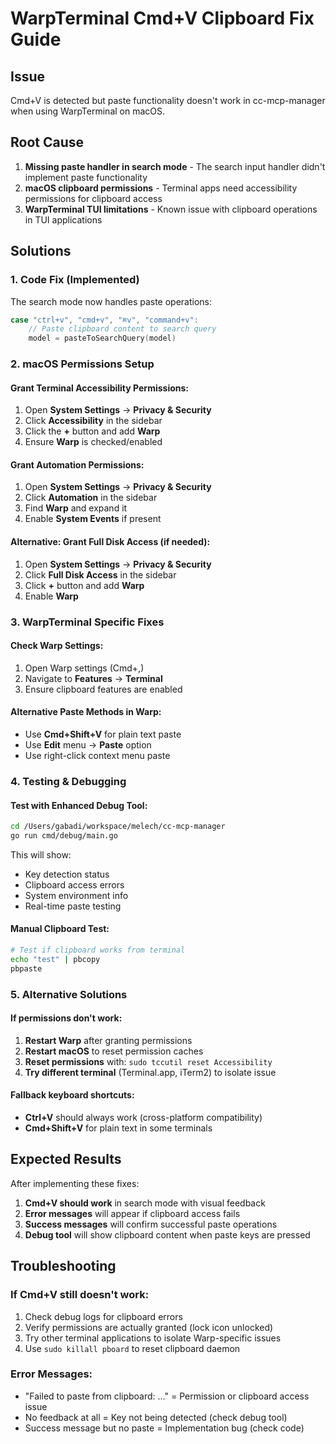 # WarpTerminal Cmd+V Clipboard Fix Guide

## Issue
Cmd+V is detected but paste functionality doesn't work in cc-mcp-manager when using WarpTerminal on macOS.

## Root Cause
1. **Missing paste handler in search mode** - The search input handler didn't implement paste functionality
2. **macOS clipboard permissions** - Terminal apps need accessibility permissions for clipboard access
3. **WarpTerminal TUI limitations** - Known issue with clipboard operations in TUI applications

## Solutions

### 1. Code Fix (Implemented)
The search mode now handles paste operations:
```go
case "ctrl+v", "cmd+v", "⌘v", "command+v":
    // Paste clipboard content to search query
    model = pasteToSearchQuery(model)
```

### 2. macOS Permissions Setup

#### Grant Terminal Accessibility Permissions:
1. Open **System Settings** → **Privacy & Security**
2. Click **Accessibility** in the sidebar
3. Click the **+** button and add **Warp**
4. Ensure **Warp** is checked/enabled

#### Grant Automation Permissions:
1. Open **System Settings** → **Privacy & Security**
2. Click **Automation** in the sidebar
3. Find **Warp** and expand it
4. Enable **System Events** if present

#### Alternative: Grant Full Disk Access (if needed):
1. Open **System Settings** → **Privacy & Security**
2. Click **Full Disk Access** in the sidebar
3. Click **+** button and add **Warp**
4. Enable **Warp**

### 3. WarpTerminal Specific Fixes

#### Check Warp Settings:
1. Open Warp settings (Cmd+,)
2. Navigate to **Features** → **Terminal**
3. Ensure clipboard features are enabled

#### Alternative Paste Methods in Warp:
- Use **Cmd+Shift+V** for plain text paste
- Use **Edit** menu → **Paste** option
- Use right-click context menu paste

### 4. Testing & Debugging

#### Test with Enhanced Debug Tool:
```bash
cd /Users/gabadi/workspace/melech/cc-mcp-manager
go run cmd/debug/main.go
```

This will show:
- Key detection status
- Clipboard access errors
- System environment info
- Real-time paste testing

#### Manual Clipboard Test:
```bash
# Test if clipboard works from terminal
echo "test" | pbcopy
pbpaste
```

### 5. Alternative Solutions

#### If permissions don't work:
1. **Restart Warp** after granting permissions
2. **Restart macOS** to reset permission caches
3. **Reset permissions** with: `sudo tccutil reset Accessibility`
4. **Try different terminal** (Terminal.app, iTerm2) to isolate issue

#### Fallback keyboard shortcuts:
- **Ctrl+V** should always work (cross-platform compatibility)
- **Cmd+Shift+V** for plain text in some terminals

## Expected Results

After implementing these fixes:
1. **Cmd+V should work** in search mode with visual feedback
2. **Error messages** will appear if clipboard access fails
3. **Success messages** will confirm successful paste operations
4. **Debug tool** will show clipboard content when paste keys are pressed

## Troubleshooting

### If Cmd+V still doesn't work:
1. Check debug logs for clipboard errors
2. Verify permissions are actually granted (lock icon unlocked)
3. Try other terminal applications to isolate Warp-specific issues
4. Use `sudo killall pboard` to reset clipboard daemon

### Error Messages:
- "Failed to paste from clipboard: ..." = Permission or clipboard access issue
- No feedback at all = Key not being detected (check debug tool)
- Success message but no paste = Implementation bug (check code)